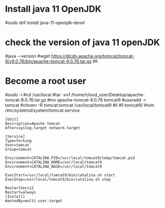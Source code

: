 # Install java 11 OpenJDK
#sudo dnf install java-11-openjdk-devel

# check the version of java 11 openJDK
#java --version
#wget https://dlcdn.apache.org/tomcat/tomcat-9/v9.0.76/bin/apache-tomcat-9.0.76.tar.gz
#ll
# Become a root user
#sudo -i
#cd /usr/local
#tar -xvf /home/cloud_user/Desktop/apache-tomcat-9.0.76.tar.gz
#mv apache-tomcat-9.0.76 tomcat9
#useradd -r tomcat
#chown -R tomcat:tomcat /usr/local/tomcat9
#ll
#ll tomcat9/
#vim /etc/systemd/system/tomcat.service
```
[Unit]
Description=Apache Tomcat
After=syslog.target network.target

[Service]
Type=forking
User=tomcat
Group=tomcat

Environment=CATALINA_PID=/usr/local/tomcat9/temp/tomcat.pid
Environment=CATALINA_HOME=/usr/local/tomcat9
Environment=CATALINA_BASE=/usr/local/tomcat9

ExecStart=/usr/local/tomcat9/bin/catalina.sh start
ExecStop=/usr/local/tomcat9/bin/catalina.sh stop

RestartSec=12
Restart=always
[Install]
WantedBy=multi-user.target

```








